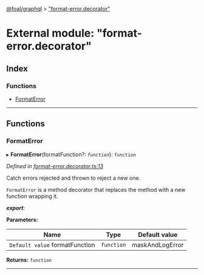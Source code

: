 [@foal/graphql](../README.md) > ["format-error.decorator"](../modules/_format_error_decorator_.md)

# External module: "format-error.decorator"

## Index

### Functions

* [FormatError](_format_error_decorator_.md#formaterror)

---

## Functions

<a id="formaterror"></a>

###  FormatError

▸ **FormatError**(formatFunction?: *`function`*): `function`

*Defined in [format-error.decorator.ts:13](https://github.com/FoalTS/foal/blob/aac11366/packages/graphql/src/format-error.decorator.ts#L13)*

Catch errors rejected and thrown to reject a new one.

`FormatError` is a method decorator that replaces the method with a new function wrapping it.

*__export__*: 

**Parameters:**

| Name | Type | Default value |
| ------ | ------ | ------ |
| `Default value` formatFunction | `function` |  maskAndLogError |

**Returns:** `function`

___

